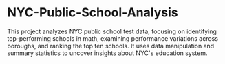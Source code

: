 # NYC-Public-School-Analysis
This project analyzes NYC public school test data, focusing on identifying top-performing schools in math, examining performance variations across boroughs, and ranking the top ten schools. It uses data manipulation and summary statistics to uncover insights about NYC's education system.
